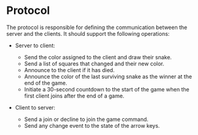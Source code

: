 # Protocol

The protocol is responsible for defining the communication between the server and the clients. It should support the following operations:

- Server to client:
    - Send the color assigned to the client and draw their snake.
    - Send a list of squares that changed and their new color.
    - Announce to the client if it has died.
    - Announce the color of the last surviving snake as the winner at the end of the game.
    - Initiate a 30-second countdown to the start of the game when the first client joins after the end of a game.

- Client to server:
    - Send a join or decline to join the game command.
    - Send any change event to the state of the arrow keys.